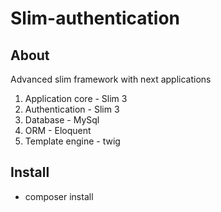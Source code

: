 # Slim-authentication 
## About

Advanced slim framework with next applications
1.  Application core - Slim 3
2.  Authentication - Slim 3
2.  Database - MySql
3.  ORM - Eloquent
4.  Template engine - twig

## Install
* composer install
